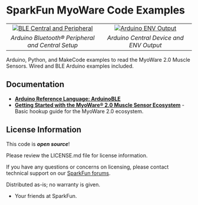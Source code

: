SparkFun MyoWare Code Examples
========================================

<table class="table table-hover table-striped table-bordered">
  <tr align="center">
   <td width="50%"><a href="https://cdn.sparkfun.com/assets/learn_tutorials/1/9/5/6/MyoWare_V20_Muscle_Sensor_Arduino_RedBoard_Artemis_Bluetooth_Wireless.jpg"><img src="https://cdn.sparkfun.com/r/600-600/assets/learn_tutorials/1/9/5/6/MyoWare_V20_Muscle_Sensor_Arduino_RedBoard_Artemis_Bluetooth_Wireless.jpg" alt="BLE Central and Peripheral"></a></td>
   <td width="50%"><a href="https://cdn.sparkfun.com/assets/learn_tutorials/1/9/5/6/MyoWareArtemisBluetoothCentralOutput_Plotter1.gif"><img src="https://cdn.sparkfun.com/assets/learn_tutorials/1/9/5/6/MyoWareArtemisBluetoothCentralOutput_Plotter1.gif" alt="Arduino ENV Output"></a></td>
  </tr>
  <tr align="center">
   <td><i>Arduino Bluetooth® Peripheral and Central Setup</i></td>
   <td><i>Arduino Central Device and ENV Output</i></td>
  </tr>
</table>

Arduino, Python, and MakeCode examples to read the MyoWare 2.0 Muscle Sensors. Wired and BLE Arduino examples included.

Documentation
--------------
* **[Arduino Reference Language: ArduinoBLE](https://www.arduino.cc/reference/en/libraries/arduinoble/)**
* **[Getting Started with the MyoWare® 2.0 Muscle Sensor Ecosystem](https://learn.sparkfun.com/tutorials/1956)** - Basic hookup guide for the MyoWare 2.0 ecosystem.

License Information
-------------------

This code is _**open source**_! 

Please review the LICENSE.md file for license information. 

If you have any questions or concerns on licensing, please contact technical support on our [SparkFun forums](https://forum.sparkfun.com/viewforum.php?f=152).

Distributed as-is; no warranty is given.

- Your friends at SparkFun.

_<COLLABORATION CREDIT>_
